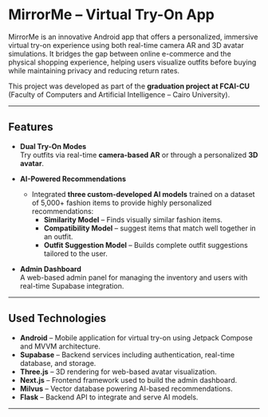 # MirrorMe – Virtual Try-On App 

MirrorMe is an innovative Android app that offers a personalized, immersive virtual try-on experience using both real-time camera AR and 3D avatar simulations. It bridges the gap between online e-commerce and the physical shopping experience, helping users visualize outfits before buying while maintaining privacy and reducing return rates.

This project was developed as part of the **graduation project at FCAI-CU** (Faculty of Computers and Artificial Intelligence – Cairo University).

---

## Features

- **Dual Try-On Modes**  
  Try outfits via real-time **camera-based AR** or through a personalized **3D avatar**.


- **AI-Powered Recommendations**
  - Integrated **three custom-developed AI models** trained on a dataset of 5,000+ fashion items to provide highly personalized recommendations:
    - **Similarity Model** – Finds visually similar fashion items.
    - **Compatibility Model** – suggest items that match well together in an outfit.
    - **Outfit Suggestion Model** – Builds complete outfit suggestions tailored to the user.
      
  
- **Admin Dashboard**  
  A web-based admin panel for managing the inventory and users with real-time Supabase integration.
  
---

## Used Technologies

- **Android** – Mobile application for virtual try-on using Jetpack Compose and MVVM architecture.
- **Supabase** – Backend services including authentication, real-time database, and storage.
- **Three.js** – 3D rendering for web-based avatar visualization.
- **Next.js** – Frontend framework used to build the admin dashboard.
- **Milvus** – Vector database powering AI-based recommendations.
- **Flask** – Backend API to integrate and serve AI models.

---
